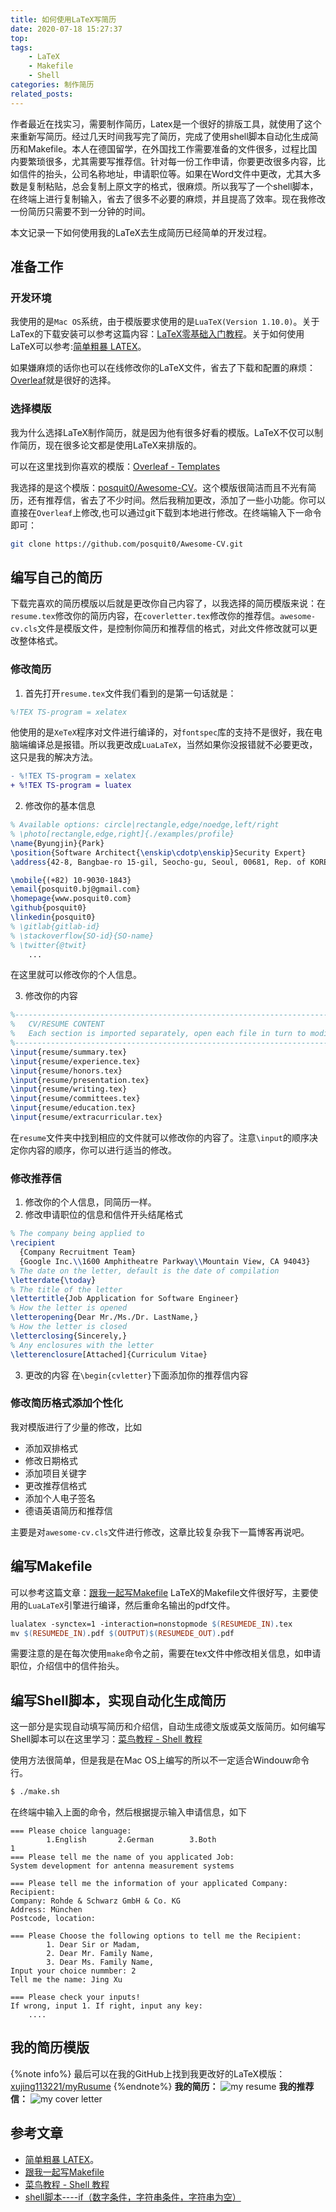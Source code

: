 ```yaml
---
title: 如何使用LaTeX写简历
date: 2020-07-18 15:27:37
top: 
tags: 
    - LaTeX
    - Makefile
    - Shell
categories: 制作简历
related_posts:
---
```


作者最近在找实习，需要制作简历，Latex是一个很好的排版工具，就使用了这个来重新写简历。经过几天时间我写完了简历，完成了使用shell脚本自动化生成简历和Makefile。本人在德国留学，在外国找工作需要准备的文件很多，过程比国内要繁琐很多，尤其需要写推荐信。针对每一份工作申请，你要更改很多内容，比如信件的抬头，公司名称地址，申请职位等。如果在Word文件中更改，尤其大多数是复制粘贴，总会复制上原文字的格式，很麻烦。所以我写了一个shell脚本，在终端上进行复制输入，省去了很多不必要的麻烦，并且提高了效率。现在我修改一份简历只需要不到一分钟的时间。

本文记录一下如何使用我的LaTeX去生成简历已经简单的开发过程。
<!--more-->

## 准备工作

### 开发环境
我使用的是`Mac OS`系统，由于模版要求使用的是`LuaTeX(Version 1.10.0)`。关于LaTex的下载安装可以参考这篇内容：[LaTeX零基础入门教程](https://www.jianshu.com/p/3e842d67ada2)。关于如何使用LaTeX可以参考:[简单粗暴 LATEX](http://static.latexstudio.net/wp-content/uploads/2017/08/Note-by-LaTeX-cn.pdf)。

如果嫌麻烦的话你也可以在线修改你的LaTeX文件，省去了下载和配置的麻烦：[Overleaf](https://www.overleaf.com/project)就是很好的选择。

### 选择模版

我为什么选择LaTeX制作简历，就是因为他有很多好看的模版。LaTeX不仅可以制作简历，现在很多论文都是使用LaTeX来排版的。

可以在这里找到你喜欢的模版：[Overleaf - Templates](https://www.overleaf.com/latex/templates)

我选择的是这个模版：[posquit0/Awesome-CV](https://github.com/posquit0/Awesome-CV)。这个模版很简洁而且不光有简历，还有推荐信，省去了不少时间。然后我稍加更改，添加了一些小功能。你可以直接在`Overleaf`上修改,也可以通过git下载到本地进行修改。在终端输入下一命令即可：
``` bash
git clone https://github.com/posquit0/Awesome-CV.git
```

## 编写自己的简历

下载完喜欢的简历模版以后就是更改你自己内容了，以我选择的简历模版来说：在`resume.tex`修改你的简历内容，在`coverletter.tex`修改你的推荐信。`awesome-cv.cls`文件是模版文件，是控制你简历和推荐信的格式，对此文件修改就可以更改整体格式。

### 修改简历

1. 首先打开`resume.tex`文件我们看到的是第一句话就是：
```tex
%!TEX TS-program = xelatex
```
他使用的是`XeTeX`程序对文件进行编译的，对`fontspec`库的支持不是很好，我在电脑端编译总是报错。所以我更改成`LuaLaTeX`，当然如果你没报错就不必要更改，这只是我的解决方法。
```diff
- %!TEX TS-program = xelatex
+ %!TEX TS-program = luatex
```

2. 修改你的基本信息
```tex
% Available options: circle|rectangle,edge/noedge,left/right
% \photo[rectangle,edge,right]{./examples/profile}
\name{Byungjin}{Park}
\position{Software Architect{\enskip\cdotp\enskip}Security Expert}
\address{42-8, Bangbae-ro 15-gil, Seocho-gu, Seoul, 00681, Rep. of KOREA}

\mobile{(+82) 10-9030-1843}
\email{posquit0.bj@gmail.com}
\homepage{www.posquit0.com}
\github{posquit0}
\linkedin{posquit0}
% \gitlab{gitlab-id}
% \stackoverflow{SO-id}{SO-name}
% \twitter{@twit}
    ...
```
在这里就可以修改你的个人信息。

3. 修改你的内容
``` tex
%-------------------------------------------------------------------------------
%	CV/RESUME CONTENT
%	Each section is imported separately, open each file in turn to modify content
%-------------------------------------------------------------------------------
\input{resume/summary.tex}
\input{resume/experience.tex}
\input{resume/honors.tex}
\input{resume/presentation.tex}
\input{resume/writing.tex}
\input{resume/committees.tex}
\input{resume/education.tex}
\input{resume/extracurricular.tex}
```
在`resume`文件夹中找到相应的文件就可以修改你的内容了。注意`\input`的顺序决定你内容的顺序，你可以进行适当的修改。

### 修改推荐信
1. 修改你的个人信息，同简历一样。
2. 修改申请职位的信息和信件开头结尾格式
```tex
% The company being applied to
\recipient
  {Company Recruitment Team}
  {Google Inc.\\1600 Amphitheatre Parkway\\Mountain View, CA 94043}
% The date on the letter, default is the date of compilation
\letterdate{\today}
% The title of the letter
\lettertitle{Job Application for Software Engineer}
% How the letter is opened
\letteropening{Dear Mr./Ms./Dr. LastName,}
% How the letter is closed
\letterclosing{Sincerely,}
% Any enclosures with the letter
\letterenclosure[Attached]{Curriculum Vitae}
```
3. 更改的内容
在`\begin{cvletter}`下面添加你的推荐信内容

### 修改简历格式添加个性化

我对模版进行了少量的修改，比如
+ 添加双排格式
+ 修改日期格式
+ 添加项目关键字
+ 更改推荐信格式
+ 添加个人电子签名
+ 德语英语简历和推荐信

主要是对`awesome-cv.cls`文件进行修改，这章比较复杂我下一篇博客再说吧。

  
## 编写Makefile

可以参考这篇文章：[跟我一起写Makefile](https://seisman.github.io/how-to-write-makefile/overview.html)
LaTeX的Makefile文件很好写，主要使用的`LuaLaTeX`引擎进行编译，然后重命名输出的pdf文件。
```Makefile
lualatex -synctex=1 -interaction=nonstopmode $(RESUMEDE_IN).tex
mv $(RESUMEDE_IN).pdf $(OUTPUT)$(RESUMEDE_OUT).pdf
```
需要注意的是在每次使用`make`命令之前，需要在tex文件中修改相关信息，如申请职位，介绍信中的信件抬头。

## 编写Shell脚本，实现自动化生成简历

这一部分是实现自动填写简历和介绍信，自动生成德文版或英文版简历。如何编写Shell脚本可以在这里学习：[菜鸟教程 - Shell 教程](https://www.runoob.com/linux/linux-shell-variable.html)

使用方法很简单，但是我是在Mac OS上编写的所以不一定适合Windouw命令行。

```bash make.sh
$ ./make.sh
```
在终端中输入上面的命令，然后根据提示输入申请信息，如下
```
=== Please choice language:
        1.English       2.German        3.Both
1
=== Please tell me the name of you applicated Job:
System development for antenna measurement systems

=== Please tell me the information of your applicated Company:
Recipient:
Company: Rohde & Schwarz GmbH & Co. KG
Address: München
Postcode, location:

=== Please Choose the following options to tell me the Recipient:
        1. Dear Sir or Madam,
        2. Dear Mr. Family Name,
        3. Dear Ms. Family Name,
Input your choice nummber: 2
Tell me the name: Jing Xu

=== Please check your inputs!
If wrong, input 1. If right, input any key:
    ....
```

## 我的简历模版
{%note info%}
最后可以在我的GitHub上找到我更改好的LaTeX模版：[xujing113221/myRusume](https://github.com/xujing113221/myRusume)
{%endnote%}
**我的简历：**
![my resume](resume.png)
**我的推荐信：**
![my cover letter](coverletter.png)

## 参考文章

+ [简单粗暴 LATEX](http://static.latexstudio.net/wp-content/uploads/2017/08/Note-by-LaTeX-cn.pdf)。
+ [跟我一起写Makefile](https://seisman.github.io/how-to-write-makefile/overview.html)
+ [菜鸟教程 - Shell 教程](https://www.runoob.com/linux/linux-shell-variable.html)
+ [shell脚本----if（数字条件，字符串条件，字符串为空）](https://blog.csdn.net/yf210yf/article/details/9207147)


